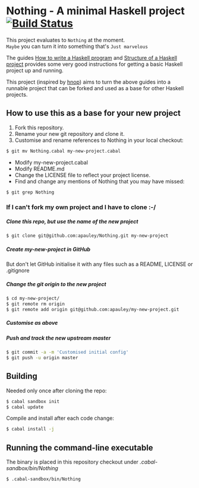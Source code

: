 # Nothing - A minimal Haskell project [![Build Status](https://travis-ci.org/apauley/Nothing.svg?branch=master)](https://travis-ci.org/apauley/Nothing)

This project evaluates to `Nothing` at the moment.<br/>
`Maybe` you can turn it into something that's `Just marvelous`

The guides [How to write a Haskell program][howtowrite] and [Structure of a Haskell project][howtostructure]
provides some very good instructions for getting a basic Haskell project up and running.

This project (inspired by [hnop][semantichnop]) aims to turn the above guides into a runnable project
that can be forked and used as a base for other Haskell projects.

## How to use this as a base for your new project

 1. Fork this repository.
 2. Rename your new git repository and clone it.
 3. Customise and rename references to Nothing in your local checkout:

```bash
$ git mv Nothing.cabal my-new-project.cabal
```

 * Modify my-new-project.cabal
 * Modify README.md
 * Change the LICENSE file to reflect your project license.
 * Find and change any mentions of Nothing that you may have missed:

```bash
$ git grep Nothing
```

### If I can't fork my own project and I have to clone :-/

##### Clone this repo, but use the name of the new project

```bash
$ git clone git@github.com:apauley/Nothing.git my-new-project
```

##### Create _my-new-project_ in GitHub

But don't let GitHub initialise it with any files such as a README, LICENSE or .gitignore

##### Change the git origin to the new project

```bash
$ cd my-new-project/
$ git remote rm origin
$ git remote add origin git@github.com:apauley/my-new-project.git
```

##### Customise as above

##### Push and track the new upstream master

```bash
$ git commit -a -m 'Customised initial config'
$ git push -u origin master
```

## Building

Needed only once after cloning the repo:

```bash
$ cabal sandbox init
$ cabal update
```

Compile and install after each code change:

```bash
$ cabal install -j
```

## Running the command-line executable

The binary is placed in this repository checkout under *.cabal-sandbox/bin/Nothing*

```
$ .cabal-sandbox/bin/Nothing
```

[howtowrite]:     https://wiki.haskell.org/How_to_write_a_Haskell_program "How to write a Haskell program"
[howtostructure]: https://wiki.haskell.org/Structure_of_a_Haskell_project "Structure of a Haskell project"
[semantichnop]:   http://semantic.org/hnop/ "hnop"
